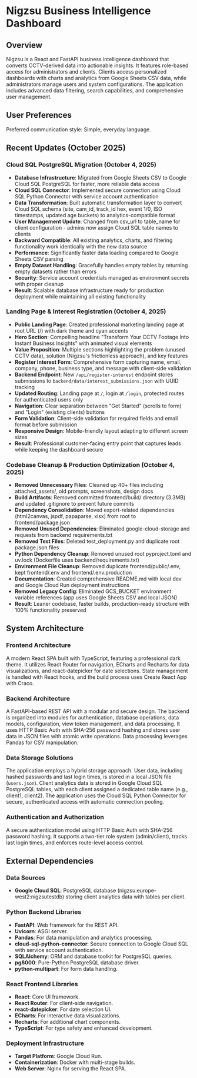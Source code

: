 # Nigzsu Business Intelligence Dashboard

## Overview
Nigzsu is a React and FastAPI business intelligence dashboard that converts CCTV-derived data into actionable insights. It features role-based access for administrators and clients. Clients access personalized dashboards with charts and analytics from Google Sheets CSV data, while administrators manage users and system configurations. The application includes advanced data filtering, search capabilities, and comprehensive user management.

## User Preferences
Preferred communication style: Simple, everyday language.

## Recent Updates (October 2025)

### Cloud SQL PostgreSQL Migration (October 4, 2025)
- **Database Infrastructure**: Migrated from Google Sheets CSV to Google Cloud SQL PostgreSQL for faster, more reliable data access
- **Cloud SQL Connector**: Implemented secure connection using Cloud SQL Python Connector with service account authentication
- **Data Transformation**: Built automatic transformation layer to convert Cloud SQL schema (site, cam_id, track_id hex, event 1/0, ISO timestamps, updated age buckets) to analytics-compatible format
- **User Management Update**: Changed from csv_url to table_name for client configuration - admins now assign Cloud SQL table names to clients
- **Backward Compatible**: All existing analytics, charts, and filtering functionality work identically with the new data source
- **Performance**: Significantly faster data loading compared to Google Sheets CSV parsing
- **Empty Dataset Handling**: Gracefully handles empty tables by returning empty datasets rather than errors
- **Security**: Service account credentials managed as environment secrets with proper cleanup
- **Result**: Scalable database infrastructure ready for production deployment while maintaining all existing functionality

### Landing Page & Interest Registration (October 4, 2025)
- **Public Landing Page**: Created professional marketing landing page at root URL (/) with dark theme and cyan accents
- **Hero Section**: Compelling headline "Transform Your CCTV Footage Into Instant Business Insights" with animated visual elements
- **Value Proposition**: Multiple sections highlighting the problem (unused CCTV data), solution (Nigzsu's frictionless approach), and key features
- **Register Interest Form**: Comprehensive form capturing name, email, company, phone, business type, and message with client-side validation
- **Backend Endpoint**: New `/api/register-interest` endpoint stores submissions to `backend/data/interest_submissions.json` with UUID tracking
- **Updated Routing**: Landing page at `/`, login at `/login`, protected routes for authenticated users only
- **Navigation**: Clear separation between "Get Started" (scrolls to form) and "Login" (existing clients) buttons
- **Form Validation**: Client-side validation for required fields and email format before submission
- **Responsive Design**: Mobile-friendly layout adapting to different screen sizes
- **Result**: Professional customer-facing entry point that captures leads while keeping the dashboard secure

### Codebase Cleanup & Production Optimization (October 4, 2025)
- **Removed Unnecessary Files**: Cleaned up 40+ files including attached_assets/, old prompts, screenshots, design docs
- **Build Artifacts**: Removed committed frontend/build/ directory (3.3MB) and updated .gitignore to prevent future commits
- **Dependency Consolidation**: Moved export-related dependencies (html2canvas, jspdf, papaparse, xlsx) from root to frontend/package.json
- **Removed Unused Dependencies**: Eliminated google-cloud-storage and requests from backend requirements.txt
- **Removed Test Files**: Deleted test_deployment.py and duplicate root package.json files
- **Python Dependency Cleanup**: Removed unused root pyproject.toml and uv.lock (Dockerfile uses backend/requirements.txt)
- **Environment File Cleanup**: Removed duplicate frontend/public/.env, kept frontend/.env and frontend/.env.production
- **Documentation**: Created comprehensive README.md with local dev and Google Cloud Run deployment instructions
- **Removed Legacy Config**: Eliminated GCS_BUCKET environment variable references (app uses Google Sheets CSV and local JSON)
- **Result**: Leaner codebase, faster builds, production-ready structure with 100% functionality preserved

## System Architecture

### Frontend Architecture
A modern React SPA built with TypeScript, featuring a professional dark theme. It utilizes React Router for navigation, ECharts and Recharts for data visualizations, and react-datepicker for date selections. State management is handled with React hooks, and the build process uses Create React App with Craco.

### Backend Architecture
A FastAPI-based REST API with a modular and secure design. The backend is organized into modules for authentication, database operations, data models, configuration, view token management, and data processing. It uses HTTP Basic Auth with SHA-256 password hashing and stores user data in JSON files with atomic write operations. Data processing leverages Pandas for CSV manipulation.

### Data Storage Solutions
The application employs a hybrid storage approach. User data, including hashed passwords and last login times, is stored in a local JSON file (`users.json`). Client analytics data is stored in Google Cloud SQL PostgreSQL tables, with each client assigned a dedicated table name (e.g., client1, client2). The application uses the Cloud SQL Python Connector for secure, authenticated access with automatic connection pooling.

### Authentication and Authorization
A secure authentication model using HTTP Basic Auth with SHA-256 password hashing. It supports a two-tier role system (admin/client), tracks last login times, and enforces route-level access control.

## External Dependencies

### Data Sources
- **Google Cloud SQL**: PostgreSQL database (nigzsu:europe-west2:nigzsutestdb) storing client analytics data with tables per client.

### Python Backend Libraries
- **FastAPI**: Web framework for the REST API.
- **Uvicorn**: ASGI server.
- **Pandas**: For data manipulation and analytics processing.
- **cloud-sql-python-connector**: Secure connection to Google Cloud SQL with service account authentication.
- **SQLAlchemy**: ORM and database toolkit for PostgreSQL queries.
- **pg8000**: Pure-Python PostgreSQL database driver.
- **python-multipart**: For form data handling.

### React Frontend Libraries
- **React**: Core UI framework.
- **React Router**: For client-side navigation.
- **react-datepicker**: For date selection UI.
- **ECharts**: For interactive data visualizations.
- **Recharts**: For additional chart components.
- **TypeScript**: For type safety and enhanced development.

### Deployment Infrastructure
- **Target Platform**: Google Cloud Run.
- **Containerization**: Docker with multi-stage builds.
- **Web Server**: Nginx for serving the React SPA.